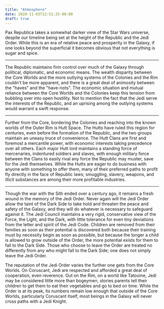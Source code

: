 ```yaml
---
title: "Atmosphere"
date: 2020-11-03T22:51:25-08:00
draft: true
---
```


Pax Republica takes a somewhat darker view of the Star Wars universe, despite our timeline being set at the height of the Republic and the Jedi Order. While this is an era of relative peace and prosperity in the Galaxy, if one looks beyond the superficial it becomes obvious that not everything is sugar and spice.

---

The Republic maintains firm control over much of the Galaxy through political, diplomatic, and economic means. The wealth disparity between the Core Worlds and the more outlying systems of the Colonies and the Rim couldn't be more apparent, and there is a great deal of animosity between the "haves" and the "have-nots". The economic situation and mutual reliance between the Core Worlds and the Colonies keep this tension from bubbling over into open hostility. Not to mention the fact that the Jedi serve the interests of the Republic, and an uprising among the outlying systems would warrant a swift response.

---

Further from the Core, bordering the Colonies and reaching into the known worlds of the Outer Rim is Hutt Space. The Hutts have ruled this region for centuries, even before the formation of the Republic, and the two groups maintain an uneasy truce of convenience. The Hutt Clans are first and foremost a mercantile power, with economic interests taking precedence over all others. Each major Hutt lord maintains a standing force of mercenaries, indentured soldiers and slaves, with enough military force between the Clans to easily rival any force the Republic may muster, save for the Jedi themselves. While the Hutts are eager to do business with anyone with something to offer them, many of their preferred paths to profit fly directly in the face of Republic laws; smuggling, slavery, weapons, and illicit substances are among their more profitable industries.

---

Though the war with the Sith ended over a century ago, it remains a fresh wound in the memory of the Jedi Order. Never again will the Jedi Order allow the taint of the Dark Side to take hold and threaten the peace and safety of the Galaxy, and they will do whatever is necessary to safeguard against it. The Jedi Council maintains a very rigid, conservative view of the Force, the Light, and the Dark, with little tolerance for even tiny deviations from the letter and spirit of the Jedi Code. Children are removed from their families as soon as their potential is discovered both because their training must by necessity begin as soon as possible, but because the longer a child is allowed to grow outside of the Order, the more potential exists for them to fall to the Dark Side. Those who choose to leave the Order are treated no differently from any who might fall to the Dark Side; one does not simply leave the Jedi Order.

The reputation of the Jedi Order varies the further one gets from the Core Worlds. On Coruscant, Jedi are respected and afforded a great deal of cooperation, even reverence. Out on the Rim, on a world like Tatooine, Jedi may be considered little more than bogeymen, stories parents tell their children to get them to eat their vegetables and go to bed on time. While the Order is at its peak, its numbers remain low enough that outside of the Core Worlds, particularly Coruscant itself, most beings in the Galaxy will never cross paths with a Jedi Knight.

